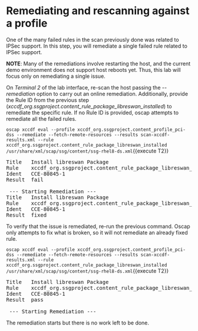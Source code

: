 # Remediating and rescanning against a profile

One of the many failed rules in the scan previously done was related to IPSec support. In this step, you will remediate a single failed rule related to IPSec support.

__NOTE__: Many of the remediations involve restarting the host, and the current demo environment does not support host reboots yet. Thus, this lab will 
focus only on remediating a single issue. 

On *Terminal 2* of the lab interface, re-scan the host passing the *--remediation* option to carry out an online remediation. Additionally, provide
the Rule ID from the previous step (*xccdf_org.ssgproject.content_rule_package_libreswan_installed*) to remediate the specific rule. If no
Rule ID is provided, oscap attempts to remediate all the failed rules.

`oscap xccdf eval --profile xccdf_org.ssgproject.content_profile_pci-dss --remediate --fetch-remote-resources --results scan-xccdf-results.xml --rule xccdf_org.ssgproject.content_rule_package_libreswan_installed /usr/share/xml/scap/ssg/content/ssg-rhel8-ds.xml`{{execute T2}}

<pre class="file">
Title   Install libreswan Package
Rule    xccdf_org.ssgproject.content_rule_package_libreswan_installed
Ident   CCE-80845-1
Result  fail

 --- Starting Remediation ---
Title   Install libreswan Package
Rule    xccdf_org.ssgproject.content_rule_package_libreswan_installed
Ident   CCE-80845-1
Result  fixed
</pre>

To verify that the issue is remediated, re-run the previous command. Oscap only attempts to fix what is broken, so it will not remediate an already fixed rule. 

`oscap xccdf eval --profile xccdf_org.ssgproject.content_profile_pci-dss --remediate --fetch-remote-resources --results scan-xccdf-results.xml --rule xccdf_org.ssgproject.content_rule_package_libreswan_installed /usr/share/xml/scap/ssg/content/ssg-rhel8-ds.xml`{{execute T2}}

<pre class="file">
Title   Install libreswan Package
Rule    xccdf_org.ssgproject.content_rule_package_libreswan_installed
Ident   CCE-80845-1
Result  pass

 --- Starting Remediation ---
</pre>

The remediation starts but there is no work left to be done.
